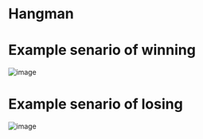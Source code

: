 # Hangman

# Example senario of winning
![image](https://user-images.githubusercontent.com/77547122/160809485-a3531eac-193d-441a-b8ed-937768c57c35.png)


# Example senario of losing 
![image](https://user-images.githubusercontent.com/77547122/160809958-4b5a8761-6c2a-4c2f-9a05-c5d2c2611bd6.png)
